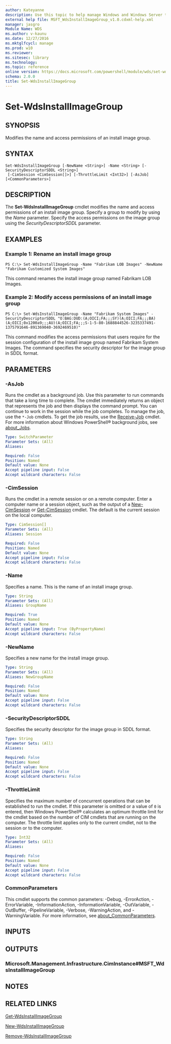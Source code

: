 ```yaml
---
author: Kateyanne
description: Use this topic to help manage Windows and Windows Server technologies with Windows PowerShell.
external help file: MSFT_WdsInstallImageGroup_v1.0.cdxml-help.xml
manager: jasgro
Module Name: WDS
ms.author: v-kaunu
ms.date: 12/27/2016
ms.mktglfcycl: manage
ms.prod: w10
ms.reviewer: 
ms.sitesec: library
ms.technology: 
ms.topic: reference
online version: https://docs.microsoft.com/powershell/module/wds/set-wdsinstallimagegroup?view=windowsserver2022-ps&wt.mc_id=ps-gethelp
schema: 2.0.0
title: Set-WdsInstallImageGroup
---
```


# Set-WdsInstallImageGroup

## SYNOPSIS
Modifies the name and access permissions of an install image group.

## SYNTAX

```
Set-WdsInstallImageGroup [-NewName <String>] -Name <String> [-SecurityDescriptorSDDL <String>]
 [-CimSession <CimSession[]>] [-ThrottleLimit <Int32>] [-AsJob] [<CommonParameters>]
```

## DESCRIPTION
The **Set-WdsInstallImageGroup** cmdlet modifies the name and access permissions of an install image group.
Specify a group to modify by using the *Name* parameter.
Specify the access permissions on the image group using the *SecurityDescriptorSDDL* parameter.

## EXAMPLES

### Example 1: Rename an install image group
```
PS C:\> Set-WdsInstallImageGroup -Name "Fabrikam LOB Images" -NewName "Fabrikam Customized System Images"
```

This command renames the install image group named Fabrikam LOB Images.

### Example 2: Modify access permissions of an install image group
```
PS C:\> Set-WdsInstallImageGroup -Name "Fabrikam System Images" -SecurityDescriptorSDDL "O:BAG:DUD:(A;OICI;FA;;;SY)(A;OICI;FA;;;BA)(A;OICI;0x1200a9;;;AU)(A;OICI;FA;;;S-1-5-80-1688844526-3235337491-1375791646-891369040-3692469510)"
```

This command modifies the access permissions that users require for the session configuration of the install image group named Fabrikam System Images.
The command specifies the security descriptor for the image group in SDDL format.

## PARAMETERS

### -AsJob
Runs the cmdlet as a background job.
Use this parameter to run commands that take a long time to complete. 
 The cmdlet immediately returns an object that represents the job and then displays the command prompt.
You can continue to work in the session while the job completes.
To manage the job, use the `*-Job` cmdlets.
To get the job results, use the [Receive-Job](https://go.microsoft.com/fwlink/?LinkID=113372) cmdlet. 
 For more information about Windows PowerShell® background jobs, see [about_Jobs](https://go.microsoft.com/fwlink/?LinkID=113251).

```yaml
Type: SwitchParameter
Parameter Sets: (All)
Aliases: 

Required: False
Position: Named
Default value: None
Accept pipeline input: False
Accept wildcard characters: False
```

### -CimSession
Runs the cmdlet in a remote session or on a remote computer.
Enter a computer name or a session object, such as the output of a [New-CimSession](https://go.microsoft.com/fwlink/p/?LinkId=227967) or [Get-CimSession](https://go.microsoft.com/fwlink/p/?LinkId=227966) cmdlet.
The default is the current session on the local computer.

```yaml
Type: CimSession[]
Parameter Sets: (All)
Aliases: Session

Required: False
Position: Named
Default value: None
Accept pipeline input: False
Accept wildcard characters: False
```

### -Name
Specifies a name.
This is the name of an install image group.

```yaml
Type: String
Parameter Sets: (All)
Aliases: GroupName

Required: True
Position: Named
Default value: None
Accept pipeline input: True (ByPropertyName)
Accept wildcard characters: False
```

### -NewName
Specifies a new name for the install image group.

```yaml
Type: String
Parameter Sets: (All)
Aliases: NewGroupName

Required: False
Position: Named
Default value: None
Accept pipeline input: False
Accept wildcard characters: False
```

### -SecurityDescriptorSDDL
Specifies the security descriptor for the image group in SDDL format.

```yaml
Type: String
Parameter Sets: (All)
Aliases: 

Required: False
Position: Named
Default value: None
Accept pipeline input: False
Accept wildcard characters: False
```

### -ThrottleLimit
Specifies the maximum number of concurrent operations that can be established to run the cmdlet.
If this parameter is omitted or a value of `0` is entered, then Windows PowerShell® calculates an optimum throttle limit for the cmdlet based on the number of CIM cmdlets that are running on the computer.
The throttle limit applies only to the current cmdlet, not to the session or to the computer.

```yaml
Type: Int32
Parameter Sets: (All)
Aliases: 

Required: False
Position: Named
Default value: None
Accept pipeline input: False
Accept wildcard characters: False
```

### CommonParameters
This cmdlet supports the common parameters: -Debug, -ErrorAction, -ErrorVariable, -InformationAction, -InformationVariable, -OutVariable, -OutBuffer, -PipelineVariable, -Verbose, -WarningAction, and -WarningVariable. For more information, see [about_CommonParameters](https://go.microsoft.com/fwlink/?LinkID=113216).

## INPUTS

## OUTPUTS

### Microsoft.Management.Infrastructure.CimInstance#MSFT_WdsInstallImageGroup

## NOTES

## RELATED LINKS

[Get-WdsInstallImageGroup](./Get-WdsInstallImageGroup.md)

[New-WdsInstallImageGroup](./New-WdsInstallImageGroup.md)

[Remove-WdsInstallImageGroup](./Remove-WdsInstallImageGroup.md)

